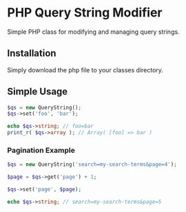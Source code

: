 PHP Query String Modifier 
=========================

Simple PHP class for modifying and managing query strings.


## Installation
Simply download the php file to your classes directory.

## Simple Usage

```php
$qs = new QueryString();
$qs->set('foo', 'bar');

echo $qs->string; // foo=bar
print_r( $qs->array ); // Array( [foo] => bar )
```

### Pagination Example
```php
$qs = new QueryString('search=my-search-terms&page=4');

$page = $qs->get('page') + 1;

$qs->set('page', $page);

echo $qs->string; // search=my-search-terms&page=5


```
